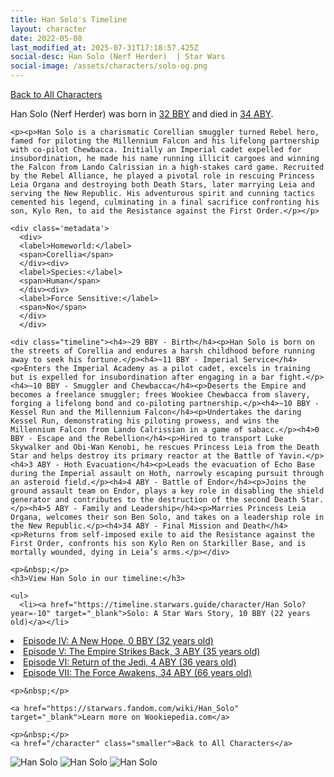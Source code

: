 ```yaml
---
title: Han Solo's Timeline
layout: character
date: 2022-05-08
last_modified_at: 2025-07-31T17:18:57.425Z
social-desc: Han Solo (Nerf Herder)  | Star Wars
social-image: /assets/characters/solo-og.png
---
```

<a href="/character" class="smaller">Back to All Characters</a>

<div class="character-profile container">
  <div class="col-10">
    <p>
    Han Solo (Nerf Herder)     was born in <a href="https://timeline.starwars.guide/character/Han Solo?year=-32" target="_blank">32 BBY</a> and died in <a href="https://timeline.starwars.guide/character/Han Solo?year=34" target="_blank">34 ABY</a>.        
    </p>

    <p><p>Han Solo is a charismatic Corellian smuggler turned Rebel hero, famed for piloting the Millennium Falcon and his lifelong partnership with co-pilot Chewbacca. Initially an Imperial cadet expelled for insubordination, he made his name running illicit cargoes and winning the Falcon from Lando Calrissian in a high-stakes card game. Recruited by the Rebel Alliance, he played a pivotal role in rescuing Princess Leia Organa and destroying both Death Stars, later marrying Leia and serving the New Republic. His adventurous spirit and cunning tactics cemented his legend, culminating in a final sacrifice confronting his son, Kylo Ren, to aid the Resistance against the First Order.</p></p>
    
    <div class='metadata'>
      <div>
      <label>Homeworld:</label>
      <span>Corellia</span>
      </div><div>
      <label>Species:</label>
      <span>Human</span>
      </div><div>
      <label>Force Sensitive:</label>
      <span>No</span>
      </div>
      </div>

    <div class="timeline"><h4>~29 BBY - Birth</h4><p>Han Solo is born on the streets of Corellia and endures a harsh childhood before running away to seek his fortune.</p><h4>~11 BBY - Imperial Service</h4><p>Enters the Imperial Academy as a pilot cadet, excels in training but is expelled for insubordination after engaging in a bar fight.</p><h4>~10 BBY - Smuggler and Chewbacca</h4><p>Deserts the Empire and becomes a freelance smuggler; frees Wookiee Chewbacca from slavery, forging a lifelong bond and co-piloting partnership.</p><h4>~10 BBY - Kessel Run and the Millennium Falcon</h4><p>Undertakes the daring Kessel Run, demonstrating his piloting prowess, and wins the Millennium Falcon from Lando Calrissian in a game of sabacc.</p><h4>0 BBY - Escape and the Rebellion</h4><p>Hired to transport Luke Skywalker and Obi-Wan Kenobi, he rescues Princess Leia from the Death Star and helps destroy its primary reactor at the Battle of Yavin.</p><h4>3 ABY - Hoth Evacuation</h4><p>Leads the evacuation of Echo Base during the Imperial assault on Hoth, narrowly escaping pursuit through an asteroid field.</p><h4>4 ABY - Battle of Endor</h4><p>Joins the ground assault team on Endor, plays a key role in disabling the shield generator and contributes to the destruction of the second Death Star.</p><h4>5 ABY - Family and Leadership</h4><p>Marries Princess Leia Organa, welcomes their son Ben Solo, and takes on a leadership role in the New Republic.</p><h4>34 ABY - Final Mission and Death</h4><p>Returns from self-imposed exile to aid the Resistance against the First Order, confronts his son Kylo Ren on Starkiller Base, and is mortally wounded, dying in Leia’s arms.</p></div>
    
    <p>&nbsp;</p>
    <h3>View Han Solo in our timeline:</h3>

    <ul>
      <li><a href="https://timeline.starwars.guide/character/Han Solo?year=-10" target="_blank">Solo: A Star Wars Story, 10 BBY (22 years old)</a></li>
  <li><a href="https://timeline.starwars.guide/character/Han Solo?year=0" target="_blank">Episode IV: A New Hope, 0 BBY (32 years old)</a></li>
  <li><a href="https://timeline.starwars.guide/character/Han Solo?year=3" target="_blank">Episode V: The Empire Strikes Back, 3 ABY (35 years old)</a></li>
  <li><a href="https://timeline.starwars.guide/character/Han Solo?year=4" target="_blank">Episode VI: Return of the Jedi, 4 ABY (36 years old)</a></li>
  <li><a href="https://timeline.starwars.guide/character/Han Solo?year=34" target="_blank">Episode VII: The Force Awakens, 34 ABY (66 years old)</a></li>
    </ul>

    <p>&nbsp;</p>

    <a href="https://starwars.fandom.com/wiki/Han_Solo" target="_blank">Learn more on Wookiepedia.com</a>

    <p>&nbsp;</p>
    <a href="/character" class="smaller">Back to All Characters</a>
  </div>
  <div class="character_image col-2">
    <img src="https://timeline.starwars.guide//images/solo-og.png" alt="Han Solo" />
<img src="https://timeline.starwars.guide//images/solo-old.png" alt="Han Solo" />
    <img src="https://timeline.starwars.guide//images/solo-young.png" alt="Han Solo" />
    <script async src="https://pagead2.googlesyndication.com/pagead/js/adsbygoogle.js?client=ca-pub-6056590143595280"
        crossorigin="anonymous"></script>
    <!-- starwars character -->
    <ins class="adsbygoogle"
        style="display:block; min-height: 280px; width: 100%;"
        data-ad-client="ca-pub-6056590143595280"
        data-ad-slot="1622037034"
        data-ad-format="auto"
        data-full-width-responsive="true"></ins>
    <script>
        (adsbygoogle = window.adsbygoogle || []).push({});
    </script>
  </div>
</div>
